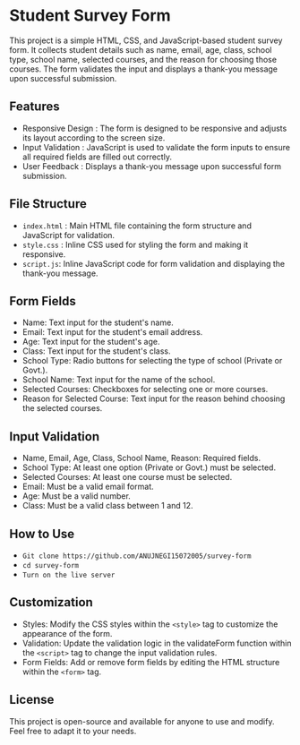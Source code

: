 
# Student Survey Form

This project is a simple HTML, CSS, and JavaScript-based student survey form. It collects student details such as name, email, age, class, school type, school name, selected courses, and the reason for choosing those courses. The form validates the input and displays a thank-you message upon successful submission.


## Features

- Responsive Design : The form is designed to be responsive and adjusts its layout according to the screen size.
- Input Validation : JavaScript is used to validate the form inputs to ensure all required fields are filled out correctly.
- User Feedback : Displays a thank-you message upon successful form submission.



## File Structure
- `index.html` : Main HTML file containing the form structure and JavaScript for validation.
- `style.css` : Inline CSS used for styling the form and making it responsive.
- `script.js`: Inline JavaScript code for form validation and displaying the thank-you message.
## Form Fields
- Name: Text input for the student's name.
- Email: Text input for the student's email address.
- Age: Text input for the student's age.
- Class: Text input for the student's class.
- School Type: Radio buttons for selecting the type of school (Private or Govt.).
- School Name: Text input for the name of the school.
- Selected Courses: Checkboxes for selecting one or more courses.
- Reason for Selected Course: Text input for the reason behind choosing the selected courses.
## Input Validation
- Name, Email, Age, Class, School Name, Reason: Required fields.
- School Type: At least one option (Private or Govt.) must be selected.
- Selected Courses: At least one course must be selected.
- Email: Must be a valid email format.
- Age: Must be a valid number.
- Class: Must be a valid class between 1 and 12.
## How to Use
- `Git clone https://github.com/ANUJNEGI15072005/survey-form` 
- `cd survey-form`
- `Turn on the live server`

## Customization
- Styles: Modify the CSS styles within the `<style>` tag to customize the appearance of the form.
- Validation: Update the validation logic in the validateForm function within the `<script>` tag to change the input validation rules.
- Form Fields: Add or remove form fields by editing the HTML structure within the `<form>` tag.

## License

This project is open-source and available for anyone to use and modify. Feel free to adapt it to your needs.

